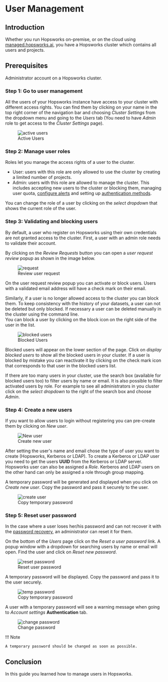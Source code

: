 # User Management

## Introduction
Whether you run Hopsworks on-premise, or on the cloud using [managed.hopsworks.ai](https://managed.hopsworks.ai), 
you have a Hopsworks cluster which contains all users and projects.

## Prerequisites
Administrator account on a Hopsworks cluster.

### Step 1: Go to user management

All the users of your Hopsworks instance have access to your cluster with different access rights. 
You can find them by clicking on your name in the top right corner of the navigation bar and choosing _Cluster 
Settings_ from the dropdown menu and going to the _Users_ tab (You need to have _Admin_ role to get access to the 
_Cluster Settings_ page).

<figure>
  <img src="../../../assets/images/admin/user-management/active-users.png" alt="active users" />
  <figcaption>Active Users</figcaption>
</figure>

### Step 2: Manage user roles

Roles let you manage the access rights of a user to the cluster.

- User: users with this role are only allowed to use the cluster by creating a limited number of projects.
- Admin: users with this role are allowed to manage the cluster. This includes accepting new users to the cluster or 
  blocking them, managing user quota, [configure alerts](../alert) and setting up [authentication methods](../auth).  

You can change the role of a user by clicking on the _select dropdown_ that shows the current role of the user.

### Step 3: Validating and blocking users

By default, a user who register on Hopsworks using their own credentials are not granted access to the cluster. 
First, a user with an admin role needs to validate their account.

By clicking on the _Review Requests_ button you can open a _user request review_ popup as shown in the image below.

<figure>
  <img src="../../../assets/images/admin/user-management/user-request-review.png" alt="request" />
  <figcaption>Review user request</figcaption>
</figure>

On the user request review popup you can activate or block users. Users with a validated email address will have a 
check mark on their email.  

Similarly, if a user is no longer allowed access to the cluster you can block them. To keep consistency with the
history of your datasets, a user can not be deleted but only blocked. If necessary a user can be 
deleted manually in the cluster using the command line.  
You can block a user by clicking on the block icon on the right side of the user in the list.

<figure>
  <img src="../../../assets/images/admin/user-management/blocked-users.png" alt="blocked users" />
  <figcaption>Blocked Users</figcaption>
</figure>

Blocked users will appear on the lower section of the page. Click on _display blocked users_ to show all the blocked 
users in your cluster. If a user is blocked by mistake you can reactivate it by clicking on the check mark icon 
that corresponds to that user in the blocked users list. 

If there are too many users in your cluster, use the search box (available for blocked users too) to filter users by 
name or email. It is also possible to filter activated users by role. For example to see all administrators in you 
cluster click on the _select dropdown_ to the right of the search box and choose _Admin_. 

### Step 4: Create a new users

If you want to allow users to login without registering you can pre-create them by clicking on _New user_.

<figure>
  <img src="../../../assets/images/admin/user-management/new-user.png" alt="New user" />
  <figcaption>Create new user</figcaption>
</figure>

After setting the user's name and email chose the type of user you want to create (Hopsworks, Kerberos or LDAP). To 
create a Kerberos or LDAP user you need to get the users **UUID** from the Kerberos or LDAP server. Hopsworks user 
can also be assigned a _Role_. Kerberos and LDAP users on the other hand can only be assigned a role through group 
mapping.

A temporary password will be generated and displayed when you click on _Create new user_. Copy the password and pass 
it securely to the user. 

<figure>
  <img src="../../../assets/images/admin/user-management/create-user.png" alt="create user" />
  <figcaption>Copy temporary password</figcaption>
</figure>

### Step 5: Reset user password

In the case where a user loses her/his password and can not recover it with the 
[password recovery](../user_guides/projects/auth/recovery.md), an administrator can reset it for them.

On the bottom of the _Users_ page click on the _Reset a user password_ link. A popup window with a dropdown for 
searching users by name or email will open. Find the user and click on _Reset new password_.
<figure>
  <img src="../../../assets/images/admin/user-management/reset-password.png" alt="reset password" />
  <figcaption>Reset user password</figcaption>
</figure>

A temporary password will be displayed. Copy the password and pass it to the user securely.

<figure>
  <img src="../../../assets/images/admin/user-management/temp-password.png" alt="temp password" />
  <figcaption>Copy temporary password</figcaption>
</figure>

A user with a temporary password will see a warning message when going to _Account settings_ **Authentication** tab.

<figure>
  <img src="../../../assets/images/admin/user-management/change-password.png" alt="change password" />
  <figcaption>Change password</figcaption>
</figure>

!!! Note

    A temporary password should be changed as soon as possible.

## Conclusion
In this guide you learned how to manage users in Hopsworks.
